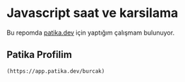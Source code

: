 # Javascript saat ve karsilama
Bu repomda [patika.dev](https://app.patika.dev) için yaptığım çalışmam bulunuyor.
## Patika Profilim
```
(https://app.patika.dev/burcak)

```